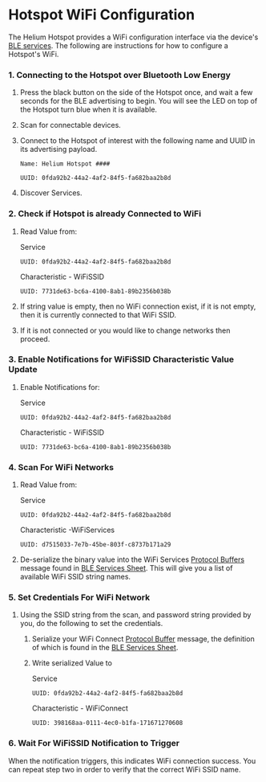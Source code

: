 # Hotspot WiFi Configuration

The Helium Hotspot provides a WiFi configuration interface via the device's[ BLE services](hotspot-ble-services.md). The following are instructions for how to configure a Hotspot's WiFi.

### **1. Connecting to the Hotspot over Bluetooth Low Energy**

1. Press the black button on the side of the Hotspot once, and wait a few seconds for the BLE advertising to begin. You will see the LED on top of the Hotspot turn blue when it is available.
2. Scan for connectable devices.
3. Connect to the Hotspot of interest with the following name and UUID in its advertising payload.

   `Name: Helium Hotspot ####`

   `UUID: 0fda92b2-44a2-4af2-84f5-fa682baa2b8d`

4. Discover Services.

### **2. Check if Hotspot is already Connected to WiFi**

1. Read Value from:

   Service 

   `UUID: 0fda92b2-44a2-4af2-84f5-fa682baa2b8d`

   Characteristic - WiFiSSID 

   `UUID: 7731de63-bc6a-4100-8ab1-89b2356b038b`

2. If string value is empty, then no WiFi connection exist, if it is not empty, then it is currently connected to that WiFi SSID.
3. If it is not connected or you would like to change networks then proceed.

### **3. Enable Notifications for WiFiSSID Characteristic Value Update**

1. Enable Notifications for: 

   Service

   `UUID: 0fda92b2-44a2-4af2-84f5-fa682baa2b8d`

   Characteristic - WiFiSSID

   `UUID: 7731de63-bc6a-4100-8ab1-89b2356b038b`

### **4. Scan For WiFi Networks**

1. Read Value from:

   Service

   `UUID: 0fda92b2-44a2-4af2-84f5-fa682baa2b8d`

   Characteristic -WiFiServices

   `UUID: d7515033-7e7b-45be-803f-c8737b171a29`

2. De-serialize the binary value into the WiFi Services [Protocol Buffers](https://developers.google.com/protocol-buffers) message found in [BLE Services Sheet](https://developer.helium.com/hotspot/hotspot-ble-services#wifiservices-characteristic). This will give you a list of available WiFi SSID string names.

### **5. Set Credentials For WiFi Network**

1. Using the SSID string from the scan, and password string provided by you, do the following to set the credentials.
   1. Serialize your WiFi Connect [Protocol Buffer](https://developers.google.com/protocol-buffers) message, the definition of which is found in the [BLE Services Sheet](https://developer.helium.com/hotspot/hotspot-ble-services#wificonnect-characteristic).
   2. Write serialized Value to

      Service

      `UUID: 0fda92b2-44a2-4af2-84f5-fa682baa2b8d`

      Characteristic - WiFiConnect

      `UUID: 398168aa-0111-4ec0-b1fa-171671270608`

### **6. Wait For WiFiSSID Notification to Trigger**

When the notification triggers, this indicates WiFi connection success.  You can repeat step two in order to verify that the correct WiFi SSID name. 

